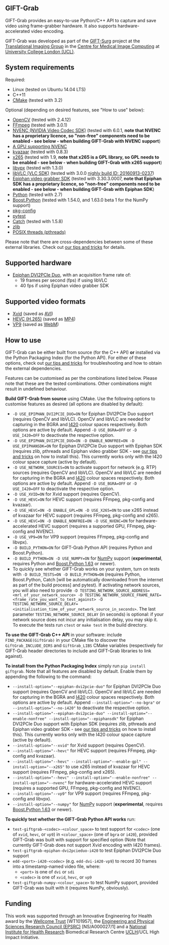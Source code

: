 GIFT-Grab
--------

GIFT-Grab provides an easy-to-use Python/C++ API to capture and save video using frame-grabber hardware. It also supports hardware-accelerated video encoding.

GIFT-Grab was developed as part of the [GIFT-Surg][giftsurg] project at the [Translational Imaging Group][tig] in the [Centre for Medical Image Computing][cmic] at [University College London (UCL)][ucl].

System requirements
-------------------

Required:

* Linux (tested on Ubuntu 14.04 LTS)
* C++11
* [CMake](https://cmake.org/) (tested with 3.2)

Optional (depending on desired features, see "How to use" below):

* [OpenCV](http://www.opencv.org/) (tested with 2.4.12)
* [FFmpeg](https://ffmpeg.org/) (tested with 3.0.1)
* [NVENC (NVIDIA Video Codec SDK)](https://developer.nvidia.com/nvidia-video-codec-sdk) (tested with 6.0.1, **note that NVENC has a proprietary licence, so "non-free" components need to be enabled - see below - when building GIFT-Grab with NVENC support**)
* [A GPU supporting NVENC](https://developer.nvidia.com/nvidia-video-codec-sdk)
* [kvazaar](https://github.com/ultravideo/kvazaar) (tested with 0.8.3)
* [x265](http://x265.org/) (tested with 1.9, **note that x265 is a GPL library, so GPL needs to be enabled - see below - when building GIFT-Grab with x265 support**)
* [libvpx](https://www.webmproject.org/code/) (tested with 1.3.0)
* [libVLC (VLC SDK)](https://wiki.videolan.org/LibVLC/) (tested with 3.0.0 [nighly build ID: 20160913-0237](http://nightlies.videolan.org/build/source/?C=M;O=D))
* [Epiphan video grabber SDK](https://www.epiphan.com/support/) (tested with 3.30.3.0007, **note that Epiphan SDK has a proprietary licence, so "non-free" components need to be enabled - see below - when building GIFT-Grab with Epiphan SDK**)
* [Python](https://www.python.org/) (tested with 2.7)
* [Boost.Python](http://www.boost.org/doc/libs/release/libs/python/) (tested with 1.54.0, and 1.63.0 beta 1 for the NumPy support)
* [pkg-config](https://www.freedesktop.org/wiki/Software/pkg-config/)
* [pytest](http://doc.pytest.org/en/latest/)
* [Catch](https://github.com/philsquared/Catch) (tested with 1.5.8)
* [zlib](http://www.zlib.net/)
* [POSIX threads (pthreads)](http://pubs.opengroup.org/onlinepubs/9699919799/basedefs/pthread.h.html)

Please note that there are cross-dependencies between some of these external libraries. Check out [our tips and tricks](doc/tips.md) for details.

Supported hardware
------------------

* [Epiphan DVI2PCIe Duo](http://www.epiphan.com/products/dvi2pcie-duo/), with an acquisition frame rate of:
  * 19 frames per second (fps) if using libVLC
  * 40 fps if using Epiphan video grabber SDK

Supported video formats
-----------------------

* [Xvid](https://www.xvid.com/) (saved as [AVI](https://msdn.microsoft.com/en-us/library/windows/desktop/dd318189(v=vs.85).aspx))
* [HEVC (H.265)](http://www.itu.int/ITU-T/recommendations/rec.aspx?rec=11885) (saved as [MP4](http://www.iso.org/iso/catalogue_detail.htm?csnumber=38538))
* [VP9](http://www.webmproject.org/vp9/) (saved as [WebM](https://www.webmproject.org/users/))

How to use
----------

GIFT-Grab can be either built from source (for the C++ API) **or** installed via the Python Packaging Index (for the Python API). For either of these options, check out [our tips and tricks](doc/tips.md) for troubleshooting and how to obtain the external dependencies.

Features can be customised as per the combinations listed below. Please note that these are the tested combinations. Other combinations might result in undefined behaviour.

**Build GIFT-Grab from source** using CMake. Use the following options to customise features as desired (all options are disabled by default):

* `-D USE_EPIPHAN_DVI2PCIE_DUO=ON` for Epiphan DVI2PCIe Duo support (requires OpenCV and libVLC). OpenCV and libVLC are needed for capturing in the BGRA and [I420](https://wiki.videolan.org/YUV/#I420) colour spaces respectively. Both options are active by default. Append `-D USE_BGRA=OFF` or `-D USE_I420=OFF` to deactivate the respective option.
* `-D USE_EPIPHAN_DVI2PCIE_DUO=ON -D ENABLE_NONFREE=ON -D USE_EPIPHANSDK=ON` for Epiphan DVI2PCIe Duo support with Epiphan SDK (requires zlib, pthreads and Epiphan video grabber SDK - see [our tips and tricks](doc/tips.md) on how to install this). This currently works only with the I420 colour space capture (active by default).
* `-D USE_NETWORK_SOURCES=ON` to activate support for network (e.g. RTP) sources (requires OpenCV and libVLC). OpenCV and libVLC are needed for capturing in the BGRA and [I420](https://wiki.videolan.org/YUV/#I420) colour spaces respectively. Both options are active by default. Append `-D USE_BGRA=OFF` or `-D USE_I420=OFF` to deactivate the respective option.
* `-D USE_XVID=ON` for Xvid support (requires OpenCV).
* `-D USE_HEVC=ON` for HEVC support (requires FFmpeg, pkg-config and kvazaar).
* `-D USE_HEVC=ON -D ENABLE_GPL=ON -D USE_X265=ON` to use x265 instead of kvazaar for HEVC support (requires FFmpeg, pkg-config and x265).
* `-D USE_HEVC=ON -D ENABLE_NONFREE=ON -D USE_NVENC=ON` for hardware-accelerated HEVC support (requires a supported GPU, FFmpeg, pkg-config and NVENC).
* `-D USE_VP9=ON` for VP9 support (requires FFmpeg, pkg-config and libvpx).
* `-D BUILD_PYTHON=ON` for GIFT-Grab Python API (requires Python and Boost.Python).
* `-D BUILD_PYTHON=ON -D USE_NUMPY=ON` for [NumPy](http://www.numpy.org/) support (**experimental**, requires Python and [Boost.Python 1.63](http://www.boost.org/doc/libs/1_63_0_b1/libs/python/doc/html/numpy/index.html) or newer).
* To quickly see whether GIFT-Grab works on your system, turn on tests with `-D BUILD_TESTS=ON -D BUILD_PYTHON=ON` (requires Python, Boost.Python, Catch [will be automatically downloaded from the internet as part of the build process] and pytest). If activating network sources, you will also need to provide `-D TESTING_NETWORK_SOURCE_ADDRESS=<mrl_of_your_network_source> -D TESTING_NETWORK_SOURCE_FRAME_RATE=<frame_rate_you_want_to_test_against> -D TESTING_NETWORK_SOURCE_DELAY=<initialisation_time_of_your_network_source_in_seconds>`. The last parameter `TESTING_NETWORK_SOURCE_DELAY` (in seconds) is optional: if your network source does not incur any initialisation delay, you may skip it. To execute the tests run `ctest` or `make test` in the build directory.

**To use the GIFT-Grab C++ API** in your software: include `FIND_PACKAGE(GiftGrab)` in your CMake file to discover the `GiftGrab_INCLUDE_DIRS` and `GiftGrab_LIBS` CMake variables (respectively for GIFT-Grab header directories to include and GIFT-Grab libraries to link against).

**To install from the Python Packaging Index** simply run `pip install giftgrab`. Note that all features are disabled by default. Enable them by appending the following to the command:

* `--install-option="--epiphan-dvi2pcie-duo"` for Epiphan DVI2PCIe Duo support (requires OpenCV and libVLC). OpenCV and libVLC are needed for capturing in the BGRA and [I420](https://wiki.videolan.org/YUV/#I420) colour spaces respectively. Both options are active by default. Append `--install-option="--no-bgra"` or `--install-option="--no-i420"` to deactivate the respective option.
* `--install-option="--epiphan-dvi2pcie-duo" --install-option="--enable-nonfree" --install-option="--epiphansdk"` for Epiphan DVI2PCIe Duo support with Epiphan SDK (requires zlib, pthreads and Epiphan video grabber SDK - see [our tips and tricks](doc/tips.md) on how to install this). This currently works only with the I420 colour space capture (active by default).
* `--install-option="--xvid"` for Xvid support (requires OpenCV).
* `--install-option="--hevc"` for HEVC support (requires FFmpeg, pkg-config and kvazaar).
* `--install-option="--hevc" --install-option="--enable-gpl" --install-option="--x265"` to use x265 instead of kvazaar for HEVC support (requires FFmpeg, pkg-config and x265).
* `--install-option="--hevc" --install-option="--enable-nonfree" --install-option="--nvenc"` for hardware-accelerated HEVC support (requires a supported GPU, FFmpeg, pkg-config and NVENC).
* `--install-option="--vp9"` for VP9 support (requires FFmpeg, pkg-config and libvpx).
* `--install-option="--numpy"` for [NumPy](http://www.numpy.org/) support (**experimental**, requires [Boost.Python 1.63](http://www.boost.org/doc/libs/1_63_0_b1/libs/python/doc/html/numpy/index.html) or newer).

**To quickly test whether the GIFT-Grab Python API works** run:

* `test-giftgrab-<codec>-<colour_space>` to test support for `<codec>` (one of `xvid`, `hevc`, or `vp9`) in `<colour_space>` (one of `bgra` or `i420`), provided GIFT-Grab was built with support for specified option (Note that currently GIFT-Grab does not support Xvid encoding with I420 frames).
* `test-giftgrab-epiphan-dvi2pcieduo-i420` to test Epiphan DVI2PCIe Duo support
* `edd-<port>-i420-<codec>` (e.g. `edd-dvi-i420-vp9`) to record 30 frames into a timestamp-named video file, where:
   * `<port>` is one of `dvi` or `sdi`
   * `<codec>` is one of `xvid`, `hevc`, or `vp9`
* `test-giftgrab-numpy-<colour_space>` to test NumPy support, provided GIFT-Grab was built with it (requires NumPy, obviously).

Funding
-------

This work was supported through an Innovative Engineering for Health award by the [Wellcome Trust][wellcometrust] [WT101957], the [Engineering and Physical Sciences Research Council (EPSRC)][epsrc] [NS/A000027/1] and a [National Institute for Health Research][nihr] Biomedical Research Centre [UCLH][uclh]/UCL High Impact Initiative.


[tig]: http://cmictig.cs.ucl.ac.uk
[giftsurg]: http://www.gift-surg.ac.uk
[cmic]: http://cmic.cs.ucl.ac.uk
[ucl]: http://www.ucl.ac.uk
[nihr]: http://www.nihr.ac.uk/research
[uclh]: http://www.uclh.nhs.uk
[epsrc]: http://www.epsrc.ac.uk
[wellcometrust]: http://www.wellcome.ac.uk
